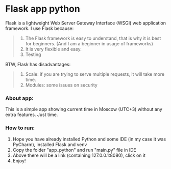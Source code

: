 # Flask app python

Flask is a lightweight Web Server Gateway Interface (WSGI) web application framework.
I use Flask because:
>   1) The Flask framework is easy to understand, that is why it is best for beginners. (And I am a beginner in usage of frameworks)
> 2) It is very flexible and easy.
>  3) Testing 

BTW, Flask has disadvantages: 
> 1) Scale: if you are trying to serve multiple requests, it will take more time.
> 2) Modules: some issues on security

### About app:
This is a simple app showing current time in Moscow (UTC+3) without any extra features. Just time.

### How to run:
1) Hope you have already installed Python and some IDE (in my case it was PyCharm), installed Flask and venv
2) Copy the folder "app_python" and run "main.py" file in IDE
3) Above there will be a link (containing 127.0.0.1:8080), click on it
4) Enjoy!